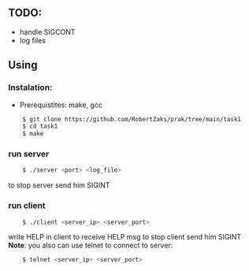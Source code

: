 ## TODO:
- handle SIGCONT
- log files

## Using
### Instalation:
* Prerequistites: make, gcc
```bash
	$ git clone https://github.com/RobertZaks/prak/tree/main/task1
	$ cd task1
	$ make
```
### run server
```bash
	$ ./server <port> <log_file>
```
to stop server send him SIGINT
### run client
```bash
	$ ./client <server_ip> <server_port>
```
write HELP in client to receive HELP msg
to stop client send him SIGINT
**Note**: you also can use telnet to connect to server:
```bash
	$ telnet <server_ip> <server_port>
```

